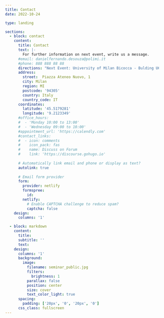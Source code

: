 ```yaml
---
title: Contact
date: 2022-10-24

type: landing

sections:
  - block: contact
    content:
      title: Contact
      text: |-
        For further information on next event, write us a message.
      #email: danielfernando.desouza@polimi.it
      #phone: 888 888 88 88
      directions: "Next Event: University of Milan Bicocca - Bulding U6, Room 29."
      address:
        street:  Piazza Ateneo Nuovo, 1
        city: Milan
        region: MI
        postcode: '94305'
        country: Italy
        country_code: IT
      coordinates:
        latitude: '45.5179281'
        longitude: '9.2123349'
      #office_hours:
      #  - 'Monday 10:00 to 13:00'
      #  - 'Wednesday 09:00 to 10:00'
      #appointment_url: 'https://calendly.com'
      #contact_links:
      #  - icon: comments
      #    icon_pack: fas
      #    name: Discuss on Forum
      #    link: 'https://discourse.gohugo.io'
    
      # Automatically link email and phone or display as text?
      autolink: true
    
      # Email form provider
      form:
        provider: netlify
        formspree:
          id:
        netlify:
          # Enable CAPTCHA challenge to reduce spam?
          captcha: false
    design:
      columns: '1'

  - block: markdown
    content:
      title:
      subtitle: ''
      text:
    design:
      columns: '1'
      background:
        image: 
          filename: seminar_public.jpg
          filters:
            brightness: 1
          parallax: false
          position: center
          size: cover
          text_color_light: true
      spacing:
        padding: ['20px', '0', '20px', '0']
      css_class: fullscreen
---
```

